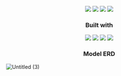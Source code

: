 <p align="center">
<img src="https://img.shields.io/github/issues/mehmetbasrioglu/JavaBootcamp?style=for-the-badge"/>   
 <img src="https://img.shields.io/github/forks/mehmetbasrioglu/JavaBootcamp?style=for-the-badge"/>
  <img src="https://img.shields.io/github/stars/mehmetbasrioglu/JavaBootcamp?style=for-the-badge"/>
   <img src="https://img.shields.io/github/license/mehmetbasrioglu/JavaBootcamp?style=for-the-badge"/>

 </p>
 
<h3 align="center">Built with </h3>

<p align="center">
   <img src="https://img.shields.io/badge/Java-ED8B00?style=for-the-badge&logo=java&logoColor=white"/>
  <img src="https://img.shields.io/badge/Spring-6DB33F?style=for-the-badge&logo=spring&logoColor=white"/>
   <img src="https://img.shields.io/badge/PostgreSQL-316192?style=for-the-badge&logo=postgresql&logoColor=white"/>
  <img src="https://img.shields.io/badge/Hibernate-316192?style=for-the-badge&logo=hibernate&logoColor=white"/>
  
  
  <h3 align="center">Model ERD </h3>
  
  
  ![Untitled (3)](https://user-images.githubusercontent.com/75476607/124363509-4ea11b00-dc44-11eb-918b-50ba8386fbda.png)


